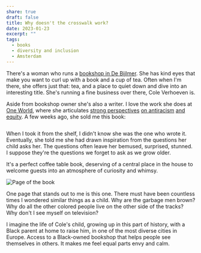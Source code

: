 ```yaml
---
share: true
draft: false
title: Why doesn't the crosswalk work?
date: 2023-01-23
excerpt: ""
tags:
  - books
  - diversity and inclusion
  - Amsterdam
---
```


There's a woman who runs a [bookshop in De Bijlmer](https://www.athenaeum.nl/winkels/zuidoost). She has kind eyes that make you want to curl up with a book and a cup of tea. Often when I'm there, she offers just that: tea, and a place to quiet down and dive into an interesting title. She's running a fine business over there, Cole Verhoeven is.

Aside from bookshop owner she's also a writer. I love the work she does at [One World](https://www.oneworld.nl/), where she articulates [strong perspectives](https://www.oneworld.nl/lezen/opinie/witte-fragiliteit-bestaat-niet/) [on antiracism](https://www.oneworld.nl/lezen/discriminatie/sociaal-onrecht/woke-ooit-een-waarschuwing-voor-racisme-nu-een-conservatief-hondenfluitje/) [and equity](https://www.oneworld.nl/lezen/opinie/kamala-harris-is-niet-de-eerste-geschikte-zwarte-vrouw/). A few weeks ago, she sold me this book:

<div class="breakout">
    <div class="breakout-content">
        <img src="https://res.cloudinary.com/dbi2zounq/image/upload/c_scale,w_1200/v1674660345/zinzy.website/IMG_9581_iaat6s.jpg" alt="" />
    </div>
</div>

When I took it from the shelf, I didn't know she was the one who wrote it. Eventually, she told me she had drawn inspiration from the questions her child asks her. The questions often leave her bemused, surprised, stunned. I suppose they're the questions we forget to ask as we grow older.

It's a perfect coffee table book, deserving of a central place in the house to welcome guests into an atmosphere of curiosity and whimsy.  

<div class="breakout">
    <div class="breakout-content">
        <img src="https://res.cloudinary.com/dbi2zounq/image/upload/c_scale,w_1200/v1674660350/zinzy.website/FullSizeRender_2_yv2nim.jpg" alt="Page of the book "Why doesn't the crosswalk work?"m with on the left, in Dutch and English, the question "why are all the garbage men brown?" />
    </div>
</div>

One page that stands out to me is this one. There must have been countless times I wondered similar things as a child. Why are the garbage men brown? Why do all the other colored people live on the other side of the tracks? Why don't I see myself on television?

I imagine the life of Cole's child, growing up in this part of history, with a Black parent at home to raise him, in one of the most diverse cities in Europe. Access to a Black-owned bookshop that helps people see themselves in others. It makes me feel equal parts envy and calm.